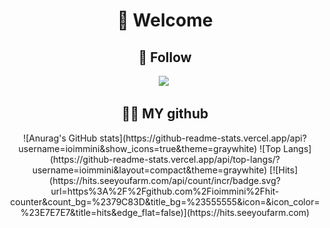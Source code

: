 <div align="center">
<h1>🐥 Welcome </h1>
<h2 align="center">🌈 Follow </h2>
<a href="https://www.instagram.com/ioimmini/"><img src="https://img.shields.io/badge/Instagram-E4405F?style=flat-square&logo=Instagram&logoColor=white&link=https://www.instagram.com/hye_inisfree/"/></a>&nbsp


<h2 align="center">👩‍💻 MY github </h2>
![Anurag's GitHub stats](https://github-readme-stats.vercel.app/api?username=ioimmini&show_icons=true&theme=graywhite)  ![Top Langs](https://github-readme-stats.vercel.app/api/top-langs/?username=ioimmini&layout=compact&theme=graywhite)
[![Hits](https://hits.seeyoufarm.com/api/count/incr/badge.svg?url=https%3A%2F%2Fgithub.com%2Fioimmini%2Fhit-counter&count_bg=%2379C83D&title_bg=%23555555&icon=&icon_color=%23E7E7E7&title=hits&edge_flat=false)](https://hits.seeyoufarm.com)
</div>
